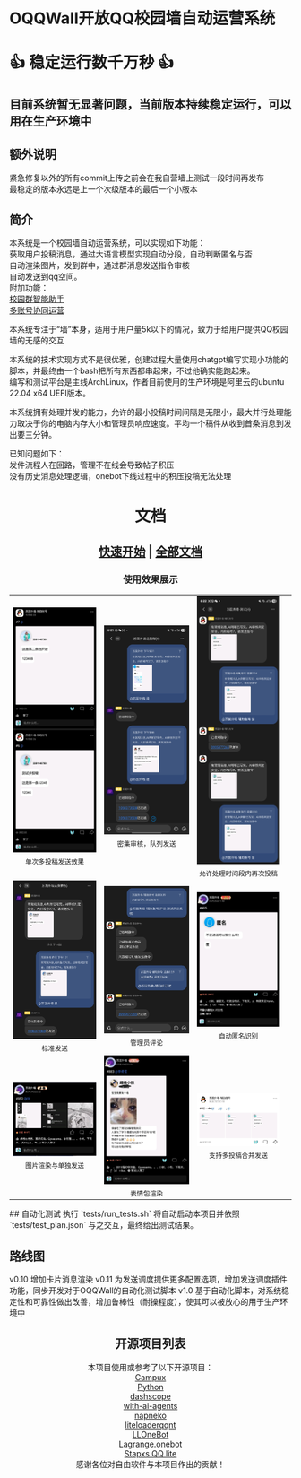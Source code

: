 # OQQWall开放QQ校园墙自动运营系统
# 👍 稳定运行数千万秒 👍
## 目前系统暂无显著问题，当前版本持续稳定运行，可以用在生产环境中
## 额外说明
紧急修复以外的所有commit上传之前会在我自营墙上测试一段时间再发布
<br/>最稳定的版本永远是上一个次级版本的最后一个小版本
## 简介
本系统是一个校园墙自动运营系统，可以实现如下功能：
<br/>获取用户投稿消息，通过大语言模型实现自动分段，自动判断匿名与否
<br/>自动渲染图片，发到群中，通过群消息发送指令审核
<br/>自动发送到qq空间。
<br/>附加功能：
<br/>[校园群智能助手](https://github.com/gfhdhytghd/OQQWall/wiki/%E6%A0%A1%E5%9B%AD%E7%BE%A4%E6%99%BA%E8%83%BD%E5%8A%A9%E6%89%8B)
<br/>[多账号协同运营](https://github.com/gfhdhytghd/OQQWall/wiki/%E5%A4%9A%E8%B4%A6%E5%8F%B7%E5%8D%8F%E5%90%8C%E8%BF%90%E8%90%A5)

本系统专注于“墙”本身，适用于用户量5k以下的情况，致力于给用户提供QQ校园墙的无感的交互

本系统的技术实现方式不是很优雅，创建过程大量使用chatgpt编写实现小功能的脚本，并最终由一个bash把所有东西都串起来，不过他确实能跑起来。
<br/>编写和测试平台是主线ArchLinux，作者目前使用的生产环境是阿里云的ubuntu 22.04 x64 UEFI版本。

本系统拥有处理并发的能力，允许的最小投稿时间间隔是无限小，最大并行处理能力取决于你的电脑内存大小和管理员响应速度。平均一个稿件从收到首条消息到发出要三分钟。

已知问题如下：
<br/>发件流程人在回路，管理不在线会导致帖子积压
<br/>没有历史消息处理逻辑，onebot下线过程中的积压投稿无法处理

# <div align=center>文档</div>
## <div align=center > [快速开始](https://github.com/gfhdhytghd/OQQWall/wiki/%E5%BF%AB%E9%80%9F%E5%BC%80%E5%A7%8B) | [全部文档](https://github.com/gfhdhytghd/OQQWall/wiki)</div>

<h3 align="center">使用效果展示</h3>

<table>
  <tr>
    <td align="center">
      <img src="readme_Resources/Screenshot_20250529_192801_TIM.jpg" width="220"><br/>
      <sub>单次多投稿发送效果</sub>
    </td>
    <td align="center">
      <img src="readme_Resources/Screenshot_20250529_182106_TIM.jpg" width="220"><br/>
      <sub>密集审核，队列发送</sub>
    </td>
    <td align="center">
      <img src="readme_Resources/Screenshot_20250529_182255_TIM.jpg" width="220"><br/>
      <sub>允许处理时间段内再次投稿</sub>
    </td>
  </tr>
  <tr>
    <td align="center">
      <img src="readme_Resources/Screenshot_20250529_182031_TIM.jpg" width="220"><br/>
      <sub>标准发送</sub>
    </td>
    <td align="center">
      <img src="readme_Resources/Screenshot_20250529_182129_TIM.jpg" width="220"><br/>
      <sub>管理员评论</sub>
    </td>
    <td align="center">
      <img src="readme_Resources/Screenshot_20250529_193037_TIM.jpg" width="220"><br/>
      <sub>自动匿名识别</sub>
    </td>
  </tr>
  <tr>
     <td align="center">
      <img src="readme_Resources/Screenshot_20250529_192949_TIM.jpg" width="220"><br/>
      <sub>图片渲染与单独发送</sub>
    </td>
    <td align="center">
      <img src="readme_Resources/Screenshot_20250529_192908_TIM.jpg" width="220"><br/>
      <sub>表情包渲染</sub>
    </td>
    <td align="center">
      <img src="readme_Resources/Screenshot_20250608_082047_TIM.jpg" width="220"><br/>
      <sub>支持多投稿合并发送</sub>
    </td>
    <td></td>
  </tr>
</table>



</div>
## 自动化测试
执行 `tests/run_tests.sh` 将自动启动本项目并依照 `tests/test_plan.json` 与之交互，最终给出测试结果。


## 路线图
v0.10 增加卡片消息渲染
v0.11 为发送调度提供更多配置选项，增加发送调度插件功能，同步开发对于OQQWall的自动化测试脚本
v1.0 基于自动化脚本，对系统稳定性和可靠性做出改善，增加鲁棒性（耐操程度），使其可以被放心的用于生产环境中

<div align="center">

## 开源项目列表

本项目使用或参考了以下开源项目：  
[Campux](https://github.com/idoknow/Campux)  
[Python](https://www.python.org/)  
[dashscope](https://github.com/dashscope)  
[with-ai-agents](https://github.com/yejue/with-ai-agents)  
[napneko](https://napneko.github.io/zh-CN/)  
[liteloaderqqnt](https://liteloaderqqnt.github.io/)  
[LLOneBot](https://github.com/LLOneBot/LLOneBot/)  
[Lagrange.onebot](https://github.com/LSTM-Kirigaya/Lagrange.onebot)  
[Stapxs QQ lite](https://github.com/Stapxs/Stapxs-QQ-Lite-2.0)  
感谢各位对自由软件与本项目作出的贡献！

</div>
